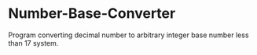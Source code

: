 # Number-Base-Converter
Program converting decimal number to arbitrary integer base number less than 17 system.
